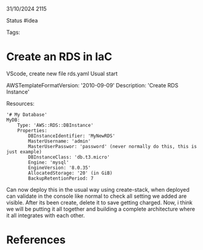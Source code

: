 31/10/2024 2115

Status #idea

Tags:

# Create an RDS in IaC

VScode, create new file rds.yaml
Usual start

AWSTemplateFormatVersion: '2010-09-09'
Description: 'Create RDS Instance'

Resources: 

	'# My Database'
	MyDB:
		Type: 'AWS::RDS::DBInstance'
		Properties:
			DBInstanceIdentifier: 'MyNewRDS'
			MasterUsername: 'admin'
			MasterUserPasswor: 'password' (never normally do this, this is just example)
			DBInstanceClass: 'db.t3.micro'
			Engine: 'mysql'
			EngineVersion: '8.0.35'
			AllocatedStorage: '20' (in GiB)
			BackupRetentionPeriod: 7

Can now deploy this in the usual way using create-stack, when deployed can validate in the console like normal to check all setting we added are visible. After its been create, delete it to save getting charged.
Now, i think we will be putting it all together and building a complete architecture where it all integrates with each other.




# References
